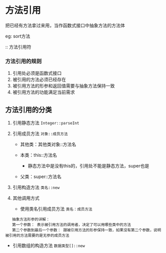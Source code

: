 # 方法引用

把已经有方法拿过来用，当作函数式接口中抽象方法的方法体

eg: sort方法


:: 方法引用符
### 方法引用的规则
1. 引用处必须是函数式接口
2. 被引用的方法必须已经存在
3. 被引用方法的形参和返回值需要与抽象方法保持一致
4. 被引用方法的功能满足当前需求



## 方法引用的分类

1. 引用静态方法
``
   Integer::parseInt
``

2. 引用成员方法
``
  对象::成员方法
``
    * 其他类：其他类对象::方法名
    * 本类：this::方法名
   
       * 静态方法中是没有this的，引用处不能是静态方法，super也是
    * 父类：super::方法名
3. 引用构造方法
``
   类名::new
``
4. 其他调用方式
   * 使用类名引用成员方法
``
   类名：成员方法
``
``` 
   抽象方法形参的详解：
   第一个参数： 表示被引用方法的调用者，决定了可以用哪些类中的方法
   第二个参数到最后一个参数： 跟被引用方法的形参保持一致，如果没有第二个参数，说明被引用的方法需要的是无参的成员方法
```

   * 引用数组的构造方法
``
   数据类型[]::new
``

